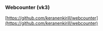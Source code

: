 ### Webcounter (vk3)

[https://github.com/keranenkirill/webcounter](https://github.com/keranenkirill/webcounter)
